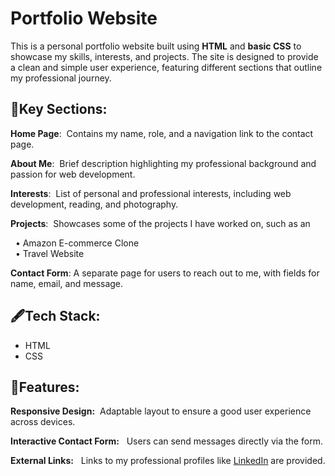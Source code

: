 # Portfolio Website

This is a personal portfolio website built using **HTML** and **basic CSS** to showcase my skills, interests, and projects. The site is designed to provide a clean and simple user experience, featuring different sections that outline my professional journey.

## 🔗Key Sections:

**Home Page**: &nbsp;Contains my name, role, and a navigation link to the contact page.

**About Me**:  &nbsp;Brief description highlighting my professional background and passion for web development.

**Interests**: &nbsp;List of personal and professional interests, including web development, reading, and photography.

**Projects**: &nbsp;Showcases some of the projects I have worked on, such as an 

&nbsp;                • Amazon E-commerce Clone  
&nbsp;                • Travel Website
        
**Contact Form**:&nbsp;A separate page for users to reach out to me, with fields for name, email, and message.

## 🖋️Tech Stack:

- HTML 
- CSS            

## **🚀Features:**

**Responsive Design:** &nbsp;Adaptable layout to ensure a good user experience across devices.

**Interactive Contact Form:** &nbsp; Users can send messages directly via the form.

**External Links:** &nbsp; Links to my professional profiles like [LinkedIn](https://www.linkedin.com/in/abvikash1907/) are provided.



